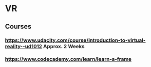 # VR
## Courses
### https://www.udacity.com/course/introduction-to-virtual-reality--ud1012 Approx. 2 Weeks
### https://www.codecademy.com/learn/learn-a-frame
